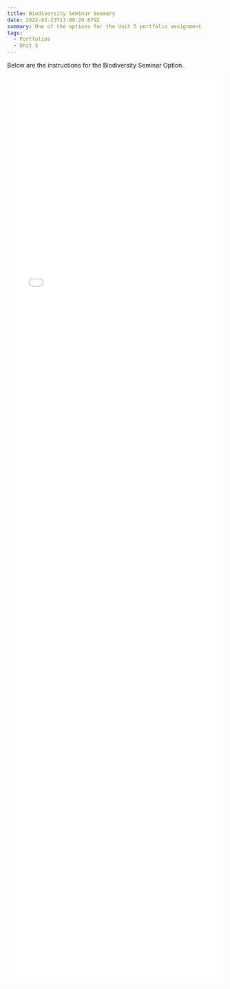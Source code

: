 ```yaml
---
title: Biodiversity Seminar Summary
date: 2022-02-23T17:09:29.679Z
summary: One of the options for the Unit 5 portfolio assignment
tags:
  - Portfolios
  - Unit 5
---
```

Below are the instructions for the Biodiversity Seminar Option. 

<iframe src="[https://docs.google.com/forms/d/e/1FAIpQLSdeuGzetPucpVpbPckAJgUxZSSdfFw4hAE3LkNih2FSchkgCg/viewform?](https://docs.google.com/forms/d/e/1FAIpQLSdeuGzetPucpVpbPckAJgUxZSSdfFw4hAE3LkNih2FSchkgCg/viewform?usp=sf_link)embedded=true" width="100%" height="2107" frameborder="0" marginheight="0" marginwidth="0">Loading…</iframe>